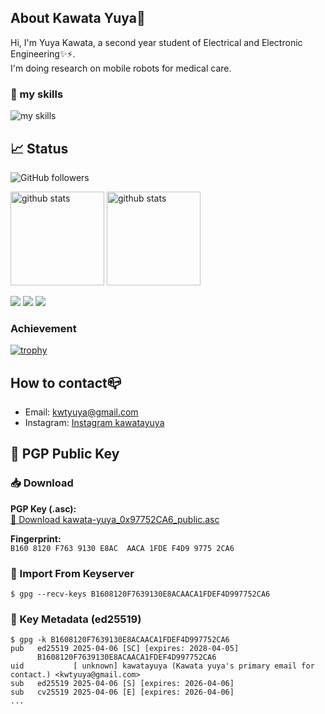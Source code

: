 ## About Kawata Yuya👋
Hi, I'm Yuya Kawata,  a second year student of Electrical and Electronic Engineering✨⚡.  
I'm doing research on mobile robots for medical care.
### 🌱 my skills
<img alt="my skills" src="https://skillicons.dev/icons?i=py,cpp,linux,ubuntu,ros,git,vscode,vim,raspberrypi,arduino,discord,github,latex&theme=light&perline=8" />

## 📈 Status
![GitHub followers](https://img.shields.io/github/followers/kawata-yuya)

<p align="left">
  <a href="https://github.com/anuraghazra/github-readme-stats"><img alt="github stats" height="150px" src="https://github-readme-stats-nine-eta-45.vercel.app/api?username=kawata-yuya&count_private=true&show_icons=true&custom_title=GitHub%20Stats&hide_border=true&theme=onedark" /></a>
  <a href="https://github.com/DenverCoder1/github-readme-streak-stats"><img alt="github stats" height="150px" src="https://github-readme-streak-stats.herokuapp.com/?user=kawata-yuya&theme=onedark&hide_border=true&count_private=true" /></a>
</p>

[![](http://github-readme-stats-nine-eta-45.vercel.app/api/cards/profile-details?username=kawata-yuya&theme=onedark&count_private=true)](https://github.com/vn7n24fzkq/github-profile-summary-cards)
[![](http://github-readme-stats-nine-eta-45.vercel.app/api/cards/productive-time?username=kawata-yuya&theme=onedark&utcOffset=9&count_private=true)](https://github.com/Ashutosh00710/github-readme-activity-graph)
[![](https://github-readme-activity-graph.vercel.app/graph?username=kawata-yuya&theme=github-compact&custom_title=Contribution%20Graph%20in%20the%20last%2031%20days&hide_border=true&count_private=true)](https://github.com/Ashutosh00710/github-readme-activity-graph)



### Achievement

[![trophy](https://github-profile-trophy.vercel.app/?username=kawata-yuya&no-frame=true&no-bg=true&theme=onedark&count_private=true)](https://github.com/ryo-ma/github-profile-trophy)

## How to contact📪
- Email: kwtyuya@gmail.com
- Instagram: [Instagram kawatayuya](https://www.instagram.com/kawatayuya/)


## 🔐 PGP Public Key
### 📥 Download

**PGP Key (.asc):**   
[🔗 Download kawata-yuya_0x97752CA6_public.asc](https://gist.githubusercontent.com/kawata-yuya/0bddd3cfdedc93749cc7988148db8e3c/raw/dad86111f208dde12e757963144116bdf3b5dcc5/kawata-yuya_0x97752CA6_public.asc)

**Fingerprint:**  
`B160 8120 F763 9130 E8AC  AACA 1FDE F4D9 9775 2CA6`

### 📡 Import From Keyserver

```
$ gpg --recv-keys B1608120F7639130E8ACAACA1FDEF4D997752CA6
```

### 📄 Key Metadata (ed25519)

```
$ gpg -k B1608120F7639130E8ACAACA1FDEF4D997752CA6
pub   ed25519 2025-04-06 [SC] [expires: 2028-04-05]
      B1608120F7639130E8ACAACA1FDEF4D997752CA6
uid           [ unknown] kawatayuya (Kawata yuya's primary email for contact.) <kwtyuya@gmail.com>
sub   ed25519 2025-04-06 [S] [expires: 2026-04-06]
sub   cv25519 2025-04-06 [E] [expires: 2026-04-06]
...
```

<!--
プライベートレポジトリの更新がグラフに反映されない場合は
https://vercel.com/kawata-yuyas-projects/github-readme-stats/settings/environments/production
の環境変数のapi keyを更新するとうまくいくはずです。
詳しくはhttps://github.com/anuraghazra/github-readme-statsのREADMEを読んでくれ
-->


<!--
**kawata-yuya/kawata-yuya** is a ✨ _special_ ✨ repository because its `README.md` (this file) appears on your GitHub profile.

Here are some ideas to get you started:

- 🔭 I’m currently working on ...
- 🌱 I’m currently learning ...
- 👯 I’m looking to collaborate on ...
- 🤔 I’m looking for help with ...
- 💬 Ask me about ...
- 📫 How to reach me: ...
- 😄 Pronouns: ...
- ⚡ Fun fact: ...

-->
